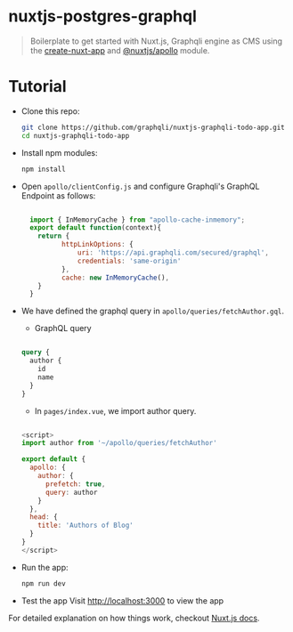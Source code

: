 # nuxtjs-postgres-graphql

> Boilerplate to get started with Nuxt.js, Graphqli engine as CMS using the [create-nuxt-app](https://nuxtjs.org/guide/installation) and [@nuxtjs/apollo](https://github.com/nuxt-community/apollo-module) module.

# Tutorial

- Clone this repo:
  ```bash
  git clone https://github.com/graphqli/nuxtjs-graphqli-todo-app.git
  cd nuxtjs-graphqli-todo-app
  ```

- Install npm modules:
  ```bash
  npm install
  ```

- Open `apollo/clientConfig.js` and configure Graphqli's GraphQL Endpoint as follows: 
  ```js

    import { InMemoryCache } from "apollo-cache-inmemory";
    export default function(context){
      return {
            httpLinkOptions: {
                uri: 'https://api.graphqli.com/secured/graphql',
                credentials: 'same-origin'
            },
            cache: new InMemoryCache(),
      }
    }
  ```

- We have defined the graphql query in `apollo/queries/fetchAuthor.gql`. 
    - GraphQL query

    ```graphql

    query {
      author {
        id
        name
      }
    }

    ```

    - In `pages/index.vue`, we import author query.
    ```js

    <script>
    import author from '~/apollo/queries/fetchAuthor'

    export default {
      apollo: {
        author: {
          prefetch: true,
          query: author
        }
      },
      head: {
        title: 'Authors of Blog'
      }
    }
    </script>

    ```


- Run the app:
  ```bash
  npm run dev
  ```
- Test the app
  Visit [http://localhost:3000](http://localhost:3000) to view the app

For detailed explanation on how things work, checkout [Nuxt.js docs](https://nuxtjs.org).
